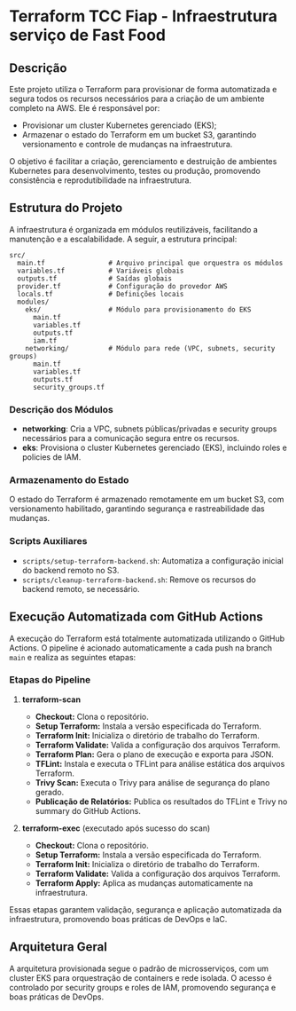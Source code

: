 # Terraform TCC Fiap - Infraestrutura serviço de Fast Food

## Descrição

Este projeto utiliza o Terraform para provisionar de forma automatizada e segura todos os recursos necessários para a criação de um ambiente completo na AWS. Ele é responsável por:

* Provisionar um cluster Kubernetes gerenciado (EKS);
* Armazenar o estado do Terraform em um bucket S3, garantindo versionamento e controle de mudanças na infraestrutura.

O objetivo é facilitar a criação, gerenciamento e destruição de ambientes Kubernetes para desenvolvimento, testes ou produção, promovendo consistência e reprodutibilidade na infraestrutura.

## Estrutura do Projeto

A infraestrutura é organizada em módulos reutilizáveis, facilitando a manutenção e a escalabilidade. A seguir, a estrutura principal:

```
src/
  main.tf                # Arquivo principal que orquestra os módulos
  variables.tf           # Variáveis globais
  outputs.tf             # Saídas globais
  provider.tf            # Configuração do provedor AWS
  locals.tf              # Definições locais
  modules/
    eks/                 # Módulo para provisionamento do EKS
      main.tf
      variables.tf
      outputs.tf
      iam.tf
    networking/          # Módulo para rede (VPC, subnets, security groups)
      main.tf
      variables.tf
      outputs.tf
      security_groups.tf
```

### Descrição dos Módulos

- **networking**: Cria a VPC, subnets públicas/privadas e security groups necessários para a comunicação segura entre os recursos.
- **eks**: Provisiona o cluster Kubernetes gerenciado (EKS), incluindo roles e policies de IAM.

### Armazenamento do Estado

O estado do Terraform é armazenado remotamente em um bucket S3, com versionamento habilitado, garantindo segurança e rastreabilidade das mudanças.

### Scripts Auxiliares

- `scripts/setup-terraform-backend.sh`: Automatiza a configuração inicial do backend remoto no S3.
- `scripts/cleanup-terraform-backend.sh`: Remove os recursos do backend remoto, se necessário.

## Execução Automatizada com GitHub Actions

A execução do Terraform está totalmente automatizada utilizando o GitHub Actions. O pipeline é acionado automaticamente a cada push na branch `main` e realiza as seguintes etapas:

### Etapas do Pipeline

1. **terraform-scan**
   - **Checkout:** Clona o repositório.
   - **Setup Terraform:** Instala a versão especificada do Terraform.
   - **Terraform Init:** Inicializa o diretório de trabalho do Terraform.
   - **Terraform Validate:** Valida a configuração dos arquivos Terraform.
   - **Terraform Plan:** Gera o plano de execução e exporta para JSON.
   - **TFLint:** Instala e executa o TFLint para análise estática dos arquivos Terraform.
   - **Trivy Scan:** Executa o Trivy para análise de segurança do plano gerado.
   - **Publicação de Relatórios:** Publica os resultados do TFLint e Trivy no summary do GitHub Actions.

2. **terraform-exec** (executado após sucesso do scan)
   - **Checkout:** Clona o repositório.
   - **Setup Terraform:** Instala a versão especificada do Terraform.
   - **Terraform Init:** Inicializa o diretório de trabalho do Terraform.
   - **Terraform Validate:** Valida a configuração dos arquivos Terraform.
   - **Terraform Apply:** Aplica as mudanças automaticamente na infraestrutura.

Essas etapas garantem validação, segurança e aplicação automatizada da infraestrutura, promovendo boas práticas de DevOps e IaC.

## Arquitetura Geral

A arquitetura provisionada segue o padrão de microsserviços, com um cluster EKS para orquestração de containers e rede isolada. O acesso é controlado por security groups e roles de IAM, promovendo segurança e boas práticas de DevOps.
